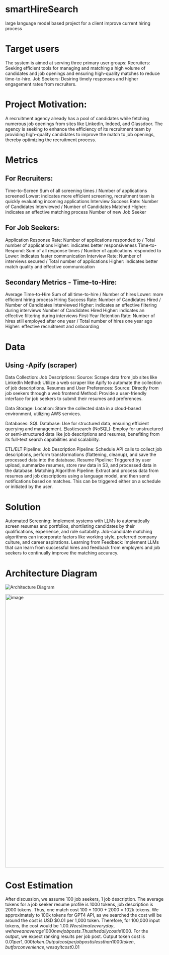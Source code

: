 # smartHireSearch
large language model based project for a client improve current hiring process 

# Target users
The system is aimed at serving three primary user groups:
Recruiters: Seeking efficient tools for managing and matching a high volume of candidates and job openings and ensuring high-quality matches to reduce time-to-hire.
Job Seekers: Desiring timely responses and higher engagement rates from recruiters.

# Project Motivation:
A recruitment agency already has a pool of candidates while fetching numerous job openings from sites like LinkedIn, Indeed, and Glassdoor. The agency is seeking to enhance the efficiency of its recruitment team by providing high-quality candidates to improve the match to job openings, thereby optimizing the recruitment process.


# Metrics

## For Recruiters:
Time-to-Screen
Sum of all screening times / Number of applications screened
Lower: indicates more efficient screening,  recruitment team is quickly evaluating incoming applications
Interview Success Rate:
Number of Candidates Interviewed / Number of Candidates Matched
Higher: indicates an effective matching process
Number of new Job Seeker

## For Job Seekers:
Application Response Rate:
Number of applications responded to / Total number of applications
Higher: indicates better responsiveness
Time-to-Respond:
Sum of all response times / Number of applications responded to
Lower: indicates faster communication
Interview Rate:
Number of interviews secured / Total number of applications 
Higher: indicates better match quality and effective communication

## Secondary Metrics - Time-to-Hire:
Average Time-to-Hire
Sum of all time-to-hire / Number of hires 
Lower: more efficient hiring process
Hiring Success Rate:
Number of Candidates Hired / Number of Candidates Interviewed 
Higher: indicates an effective filtering during interviews
Number of Candidates Hired
Higher: indicates an effective filtering during interviews
First-Year Retention Rate:
Number of hires still employed after one year / Total number of hires one year ago 
Higher: effective recruitment and onboarding


# Data

## Using -Apify (scraper)
Data Collection:
Job Descriptions:
Source: Scrape data from job sites like LinkedIn
Method: Utilize a web scraper like Apify to automate the collection of job descriptions.
Resumes and User Preferences:
Source: Directly from job seekers through a web frontend
Method: Provide a user-friendly interface for job seekers to submit their resumes and preferences.

Data Storage:
Location: Store the collected data in a cloud-based environment, utilizing AWS services.

Databases:
SQL Database: Use for structured data, ensuring efficient querying and management.
Elasticsearch (NoSQL): Employ for unstructured or semi-structured data like job descriptions and resumes, benefiting from its full-text search capabilities and scalability.


ETL/ELT Pipeline:
Job Description Pipeline: Schedule API calls to collect job descriptions, perform transformations (flattening, cleanup), and save the processed data into the database.
Resume Pipeline: Triggered by user upload, summarize resumes, store raw data in S3, and processed data in the database.
Matching Algorithm Pipeline: Extract and process data from resumes and job descriptions using a language model, and then send notifications based on matches. This can be triggered either on a schedule or initiated by the user.

# Solution
Automated Screening: Implement systems with LLMs to automatically screen resumes and portfolios, shortlisting candidates by their qualifications, experience, and role suitability. Job-candidate matching algorithms can incorporate factors like working style, preferred company culture, and career aspirations.
Learning from Feedback: Implement LLMs that can learn from successful hires and feedback from employers and job seekers to continually improve the matching accuracy.


# Architecture Diagram
![Architecture Diagram](https://github.com/user-attachments/assets/eaf450c7-866c-470e-aec0-b866263c0287)

<img width="870" alt="image" src="https://github.com/fjing1/swift_demo/assets/32583955/e1d14418-4e80-46e0-893b-1d937327b123">



# Cost Estimation

After discussion, we assume 100 job seekers, 1 job description. The average tokens for a job seeker resume profile is 1000 tokens, job description is 2000 tokens. Thus, one match cost 100 * 1000 + 2000 = 102k tokens. We approximately to 100k tokens for GPT4 API, as we searched the cost will be around the cost is  USD $0.01 per 1,000 token. Therefore, for 100,000 input tokens, the cost would be $1.00. 
We estimate everyday, we have an average 1000 new job posts. Thus the daily cost is 1000$. 
For the output, we expect ranking results per job post.
Output token cost is $0.01 per 1,000 token. Output cost per job post is less than 1000 token, but for convenience, we say it cost 0.01$ 


